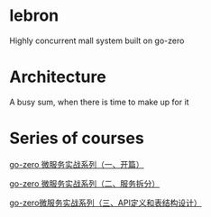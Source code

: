 # lebron
Highly concurrent mall system built on go-zero

# Architecture 
A busy sum, when there is time to make up for it

# Series of courses
[go-zero 微服务实战系列（一、开篇）](https://mp.weixin.qq.com/s?__biz=Mzg2ODU1MTI0OA==&mid=2247485597&idx=1&sn=7e85894b7847cc50df51d66092792453&scene=21#wechat_redirect)

[go-zero 微服务实战系列（二、服务拆分）](https://mp.weixin.qq.com/s?__biz=Mzg2ODU1MTI0OA==&mid=2247485645&idx=1&sn=d329f56741dbe1f3e09713a6e4d1f7f0&scene=21#wechat_redirect)

[go-zero微服务实战系列（三、API定义和表结构设计）](https://mp.weixin.qq.com/s/ZWfzuJuJKeyJM3PMJ-SysQ)
